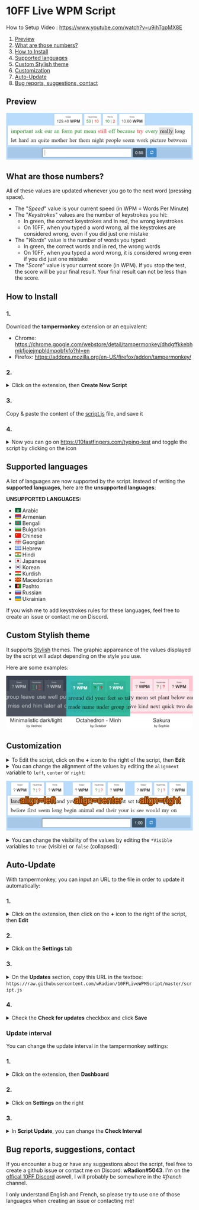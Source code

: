 # 10FF Live WPM Script

How to Setup Video : https://www.youtube.com/watch?v=u9ihTqpMX8E

1. [Preview](#preview)
2. [What are those numbers?](#what-are-those-numbers)
3. [How to Install](#how-to-install)
4. [Supported languages](#supported-languages)
5. [Custom Stylish theme](#custom-stylish-theme)
6. [Customization](#customization)
7. [Auto-Update](#auto-update)
8. [Bug reports, suggestions, contact](#bug-reports-suggestions-contact)

## Preview

![Preview](./README/preview.png)

## What are those numbers?

All of these values are updated whenever you go to the next word (pressing space).

- The "_Speed_" value is your current speed (in WPM = Words Per Minute)
- The "_Keystrokes_" values are the number of keystrokes you hit:
  - In green, the correct keystrokes and in red, the wrong keystrokes
  - On 10FF, when you typed a word wrong, all the keystrokes are considered wrong, even if you did just one mistake
- The "_Words_" value is the number of words you typed:
  - In green, the correct words and in red, the wrong words
  - On 10FF, when you typed a word wrong, it is considered wrong even if you did just one mistake
- The "_Score_" value is your current score (in WPM). If you stop the test, the score will be your final result. Your final result can not be less than the score.

## How to Install

### 1.
Download the **tampermonkey** extension or an equivalent:
- Chrome: https://chrome.google.com/webstore/detail/tampermonkey/dhdgffkkebhmkfjojejmpbldmpobfkfo?hl=en
- Firefox: https://addons.mozilla.org/en-US/firefox/addon/tampermonkey/

### 2.
<details>
  <summary>Click on the extension, then <b>Create New Script</b></summary>

  ![Image](./README/1.png)
</details>

### 3.
Copy & paste the content of the [script.js](./script.js) file, and save it

### 4.
<details>
  <summary>Now you can go on <a href="https://10fastfingers.com/typing-test/">https://10fastfingers.com/typing-test</a> and toggle the script by clicking on the icon</summary>

  ![Image](./README/2.png)
</details>

## Supported languages

A lot of languages are now supported by the script. Instead of writing the **supported languages**, here are the **unsupported languages**:

**UNSUPPORTED LANGUAGES:**
- ![Arabic](./README/flags/arabic.png) Arabic
- ![AM](./README/flags/am.png) Armenian
- ![BD](./README/flags/bd.png) Bengali
- ![BG](./README/flags/bg.png) Bulgarian
- ![CN](./README/flags/cn.png) Chinese
- ![GE](./README/flags/ge.png) Georgian
- ![IL](./README/flags/il.png) Hebrew
- ![IN](./README/flags/in.png) Hindi
- ![JP](./README/flags/jp.png) Japanese
- ![KR](./README/flags/kr.png) Korean
- ![Kurdish](./README/flags/kurdish.png) Kurdish
- ![MK](./README/flags/mk.png) Macedonian
- ![AF](./README/flags/af.png) Pashto
- ![RU](./README/flags/ru.png) Russian
- ![UA](./README/flags/ua.png) Ukrainian

If you wish me to add keystrokes rules for these languages, feel free to create an issue or contact me on Discord.

## Custom Stylish theme

It supports [Stylish](https://chrome.google.com/webstore/detail/stylish-custom-themes-for/fjnbnpbmkenffdnngjfgmeleoegfcffe?hl=en) themes. The graphic appareance of the values displayed by the script will adapt depending on the style you use.

Here are some examples:

![Styles Preview](./README/preview_styles.png)

## Customization

<details>
  <summary>To Edit the script, click on the <b>+</b> icon to the right of the script, then <b>Edit</b></summary>

  ![Image](./README/auto-update/1-1.gif)
</details>

<details>
  <summary>You can change the alignment of the values by editing the <code>alignment</code> variable to <code>left</code>, <code>center</code> or <code>right</code>:</summary>


  ![CustomAlignment](./README/custom_align.png)
</details>

![Alignments](./README/alignments.png)

<details>
  <summary>You can change the visibility of the values by editing the <code>*Visible</code> variables to <code>true</code> (visible) or <code>false</code> (collapsed):</summary>

  ![CustomVisibility](./README/custom_visibility.png)
</details>

## Auto-Update

With tampermonkey, you can input an URL to the file in order to update it automatically:

### 1.
<details>
  <summary>Click on the extension, then click on the <b>+</b> icon to the right of the script, then <b>Edit</b></summary>

  ![Image](./README/auto-update/1-1.gif)
</details>

### 2.
<details>
  <summary>Click on the <b>Settings</b> tab</summary>

  ![Image](./README/auto-update/1-2.png)
</details>

### 3.
<details>
  <summary>On the <b>Updates</b> section, copy this URL in the textbox: <code>https://raw.githubusercontent.com/wRadion/10FFLiveWPMScript/master/script.js</code></summary>

  ![Image](./README/auto-update/1-3.png)
</details>

### 4.
<details>
  <summary>Check the <b>Check for updates</b> checkbox and click <b>Save</b></summary>

  ![Image](./README/auto-update/1-4.png)
</details>

### Update interval

You can change the update interval in the tampermonkey settings:

### 1.
<details>
  <summary>Click on the extension, then <b>Dashboard</b></summary>

  ![Image](./README/auto-update/2-1.png)
</details>

### 2.
<details>
  <summary>Click on <b>Settings</b> on the right</summary>

  ![Image](./README/auto-update/2-2.png)
</details>

### 3.
<details>
  <summary>In <b>Script Update</b>, you can change the <b>Check Interval</b></summary>

  ![Image](./README/auto-update/2-3.png)
</details>

## Bug reports, suggestions, contact

If you encounter a bug or have any suggestions about the script, feel free to create a github issue or contact me on Discord: **wRadion#5043**. I'm on the [offical 10FF Discord](https://discord.gg/4KypVEM) aswell, I will probably be somewhere in the _#french_ channel.

I only understand English and French, so please try to use one of those languages when creating an issue or contacting me!
